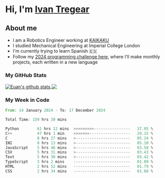 # Hi, I'm [Ivan Tregear](https://www.linkedin.com/in/ivantregear/)

## About me

* I am a Robotics Engineer working at [KAIKAKU](https://github.com/KAIKAKU-AI)
* I studied Mechanical Engineering at Imperial College London
* I'm currently trying to learn Spanish :es:
* Follow my [2024 programming challenge here](https://github.com/ITregear?tab=repositories), where I'll make monthly projects, each written in a new language


### My GitHub Stats

<a href="#my-github-stats">
  <img align="center" src="https://github-readme-stats.vercel.app/api?username=itregear&count_private=true&show_icons=true&include_all_commits=true&theme=material-palenight" alt="Euan's github stats" />
</a>

<a href="#my-github-stats">
  <img align="center" src="https://github-readme-stats.vercel.app/api/top-langs/?username=itregear&layout=compact&theme=material-palenight" />
</a>

### My Week in Code
<!--START_SECTION:waka-->

```rust
From: 14 January 2024 - To: 17 December 2024

Total Time: 159 hrs 30 mins

Python        61 hrs 12 mins  >>>>>>>>>----------------   37.95 %
C++           47 hrs 1 min    >>>>>>>------------------   29.15 %
C             8 hrs 27 mins   >------------------------   05.24 %
INI           8 hrs 13 mins   >------------------------   05.10 %
JavaScript    5 hrs 46 mins   >------------------------   03.58 %
CSV           5 hrs 31 mins   >------------------------   03.43 %
Text          5 hrs 30 mins   >------------------------   03.42 %
TypeScript    3 hrs 2 mins    -------------------------   01.89 %
HTML          2 hrs 52 mins   -------------------------   01.79 %
CSS           2 hrs 34 mins   -------------------------   01.60 %
```

<!--END_SECTION:waka-->
